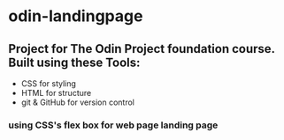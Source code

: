 # odin-landingpage

## Project for The Odin Project foundation course. Built using these Tools:
- CSS for styling
- HTML for structure
- git & GitHub for version control

### using CSS's flex box for web page landing page